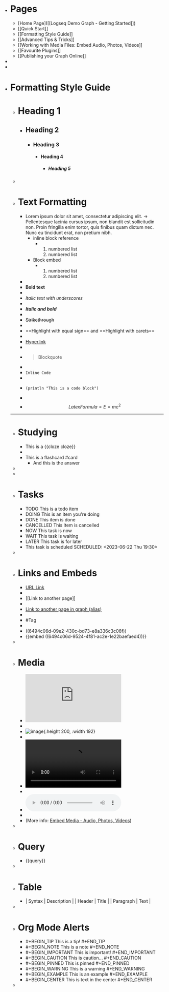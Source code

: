 - # Pages
	- [Home Page]([[Logseq Demo Graph - Getting Started]])
	- [[Quick Start]]
	- [[Formatting Style Guide]]
	- [[Advanced Tips & Tricks]]
	- [[Working with Media Files: Embed Audio, Photos, Videos]]
	- [[Favourite Plugins]]
	- [[Publishing your Graph Online]]
-
-
- # Formatting Style Guide
	- # Heading 1
		- ## Heading 2
			- ### Heading 3
				- #### Heading 4
					- ##### Heading 5
	-
	- # Text Formatting
		- Lorem ipsum dolor sit amet, consectetur adipiscing elit. -> Pellentesque lacinia cursus ipsum, non blandit est sollicitudin non. Proin fringilla enim tortor, quis finibus quam dictum nec. Nunc eu tincidunt erat, non pretium nibh.
			- inline block reference
				- 1. numbered list
				  2. numbered list
			- Block embed
				- 1. numbered list
				  2. numbered list
		-
		- **Bold text**
		-
		- *Italic text* *with underscores*
		-
		- ***Italic and bold***
		-
		- ~~Strikethrough~~
		-
		- ==Highlight with equal sign== and ==Highlight with carets==
		-
		- [Hyperlink](https://logseq.com/)
		-
		- > Blockquote
		-
		- `Inline Code`
		-
		- ```
		  (println "This is a code block")
		  ```
		-
		- $$Latex Formula = E=mc^2$$
	- ---
	- # Studying
		- This is a {{cloze cloze}}
		-
		- This is a flashcard #card
			- And this is the answer
	-
	-
	- # Tasks
		- TODO This is a todo item
		- DOING This is an item you're doing
		- DONE This item is done
		- CANCELLED This Item is cancelled
		- NOW This task is now
		- WAIT This task is waiting
		- LATER This task is for later
		- This task is scheduled
		  SCHEDULED: <2023-06-22 Thu 19:30>
	-
	- # Links and Embeds
		- [URL Link](https://logseq.com/)
		-
		- [[Link to another page]]
		-
		- [Link to another page in graph (alias)]([[TODO]])
		-
		- #Tag
		-
		- ((6494c06d-09e2-430c-bd73-e8a336c3c06f))
		- {{embed ((6494c06d-9524-4f81-ac2e-1e22baefaed4))}}
	-
	- # Media
		- ![document.pdf -> Click here to open the document on the side!](http://openresearch.ocadu.ca/id/eprint/3795/7/Uyanze_Candide_2022_DigitalFutures_THESIS.pdf)
		-
		- ![image](https://asset.logseq.com/static/img/logo.png){:height 200, :width 192}
		-
		- ![video hosted online](http://commondatastorage.googleapis.com/gtv-videos-bucket/sample/BigBuckBunny.mp4)
		-
		- ![audio hosted online](https://www.kozco.com/tech/piano2-CoolEdit.mp3)
		-
		- (More info: [Embed Media - Audio, Photos, Videos](https://docs.logseq.com/#/page/embed%20media%20-%20audio%2C%20photos%2C%20videos))
	-
	- # Query
		- {{query}}
	-
	- # Table
		- | Syntax | Description |
		  | Header | Title |
		  | Paragraph | Text |
	-
	- # Org Mode Alerts
		- #+BEGIN_TIP
		  This is a tip!
		  #+END_TIP
		- #+BEGIN_NOTE
		  This is a note
		  #+END_NOTE
		- #+BEGIN_IMPORTANT
		  This is important!
		  #+END_IMPORTANT
		- #+BEGIN_CAUTION
		  This is caution...
		  #+END_CAUTION
		- #+BEGIN_PINNED
		  This is pinned
		  #+END_PINNED
		- #+BEGIN_WARNING
		  This is a warning
		  #+END_WARNING
		- #+BEGIN_EXAMPLE
		  This is an example
		  #+END_EXAMPLE
		- #+BEGIN_CENTER
		  This is text in the center
		  #+END_CENTER
	-
